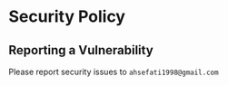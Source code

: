 # Security Policy

## Reporting a Vulnerability

Please report security issues to `ahsefati1998@gmail.com`
